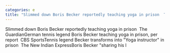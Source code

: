 ```yaml
---
categories: e
title: "Slimmed down Boris Becker reportedly teaching yoga in prison  The Guardian"
---
```

Slimmed down Boris Becker reportedly teaching yoga in prison&nbsp;&nbsp;The GuardianGerman tennis legend Boris Becker teaching yoga in prison, per report&nbsp;&nbsp;CBS SportsTennis legend Becker transforms into "Yoga instructor" in prison&nbsp;&nbsp;The New Indian ExpressBoris Becker "sharing his l